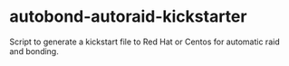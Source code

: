 # autobond-autoraid-kickstarter
Script to generate a kickstart file to Red Hat or Centos for automatic raid and bonding.
